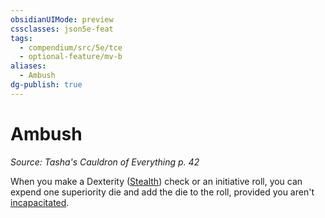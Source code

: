 ```yaml
---
obsidianUIMode: preview
cssclasses: json5e-feat
tags:
  - compendium/src/5e/tce
  - optional-feature/mv-b
aliases:
  - Ambush
dg-publish: true
---
```

# Ambush
*Source: Tasha's Cauldron of Everything p. 42*  

When you make a Dexterity ([Stealth](/3-Mechanics/CLI/rules/skills.md#Stealth)) check or an initiative roll, you can expend one superiority die and add the die to the roll, provided you aren't [incapacitated](/3-Mechanics/CLI/rules/conditions.md#incapacitated).